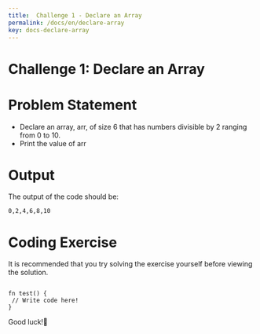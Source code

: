 ```yaml
---
title:  Challenge 1 - Declare an Array
permalink: /docs/en/declare-array
key: docs-declare-array
---
```


# Challenge 1: Declare an Array

# Problem Statement 
  - Declare an array, arr, of size 6 that has numbers divisible by 2 ranging from 0 to 10.
  - Print the value of arr
  
# Output

The output of the code should be:

```
0,2,4,6,8,10

```
# Coding Exercise 

 It is recommended​ that you try solving the exercise yourself before viewing the solution.

```

fn test() {
 // Write code here!
}

```
Good luck!🤞
